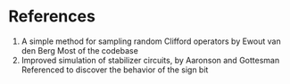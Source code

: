 # References
<!--Just a temporary list for now in whatever format, to be cleaned up later-->
1. A simple method for sampling random Clifford operators by Ewout van den Berg
    Most of the codebase
2. Improved simulation of stabilizer circuits, by Aaronson and Gottesman
    Referenced to discover the behavior of the sign bit
